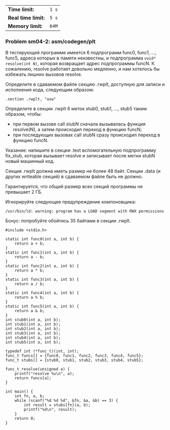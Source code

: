 |                      |       |
|----------------------|-------|
| **Time limit:**      | `1 s` |
| **Real time limit:** | `5 s` |
| **Memory limit:**    | `64M` |


### Problem sm04-2: asm/codegen/plt

В тестирующей программе имеется 6 подпрограмм func0, func1, ..., func5, адреса которых в памяти
неизвестны, и подпрограмма `void* resolve(int N)`, которая возвращает адрес подпрограммы funcN. К
сожалению, resolve работает довольно медленно, и нам хотелось бы избежать лишних вызовов resolve.

Определите в сдаваемом файле секцию .rwplt, доступную для записи и исполнения кода, следующим
образом:

`.section .rwplt, "axw"`

Определите в секции .rwplt 6 меток stub0, stub1, ..., stub5 таким образом, чтобы:

* при первом вызове call stubN сначала вызывалась функция resolve(N), а затем происходил переход в функцию funcN;
* при последующих вызовах call stubN сразу происходил переход в функцию funcN.

Указание: напишите в секции .text вспомогательную подпрограмму fix_stub, которая вызывает resolve и
записывает после метки stubN новый машинный код.

Секция .rwplt должна иметь размер не более 48 байт. Секции .data (и других writeable секций) в
сдаваемом файле быть не должно.

Гарантируется, что общий размер всех секций программы не превышает 2 ГБ.

Игнорируйте следующее предупреждение компоновщика:

`/usr/bin/ld: warning: program has a LOAD segment with RWX permissions`

Бонус: попробуйте обойтись 35 байтами в секции .rwplt.

    
    
    #include <stdio.h>
    
    static int func0(int a, int b) {
        return a + b;
    }
    static int func1(int a, int b) {
        return a - b;
    }
    static int func2(int a, int b) {
        return a * b;
    }
    static int func3(int a, int b) {
        return a / b;
    }
    static int func4(int a, int b) {
        return a % b;
    }
    static int func5(int a, int b) {
        return a & b;
    }
    int stub0(int a, int b);
    int stub1(int a, int b);
    int stub2(int a, int b);
    int stub3(int a, int b);
    int stub4(int a, int b);
    int stub5(int a, int b);
    
    typedef int (*func_t)(int, int);
    func_t funcs[] = {func0, func1, func2, func3, func4, func5};
    func_t stubs[] = {stub0, stub1, stub2, stub3, stub4, stub5};
    
    func_t resolve(unsigned a) {
        printf("resolve %u\n", a);
        return funcs[a];
    }
    
    int main() {
        int fn, a, b;
        while (scanf("%d %d %d", &fn, &a, &b) == 3) {
            int result = stubs[fn](a, b);
            printf("%d\n", result);
        }
        return 0;
    }
          

